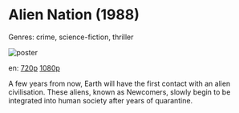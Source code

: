 # Alien Nation (1988)

Genres: crime, science-fiction, thriller

![poster](http://image.tmdb.org/t/p/w500/cWkLFMYh6n8BjeUZEkMn0hpQyTz.jpg)

en:
  [720p](magnet:?xt=urn:btih:92774FC4B42A08B9F604B58A5FB6B93F83E959F0&tr=udp://glotorrents.pw:6969/announce&tr=udp://tracker.opentrackr.org:1337/announce&tr=udp://torrent.gresille.org:80/announce&tr=udp://tracker.openbittorrent.com:80&tr=udp://tracker.coppersurfer.tk:6969&tr=udp://tracker.leechers-paradise.org:6969&tr=udp://p4p.arenabg.ch:1337&tr=udp://tracker.internetwarriors.net:1337)
  [1080p](magnet:?xt=urn:btih:B15931C95573B3086D3C81105BA192D84F98B869&tr=udp://glotorrents.pw:6969/announce&tr=udp://tracker.opentrackr.org:1337/announce&tr=udp://torrent.gresille.org:80/announce&tr=udp://tracker.openbittorrent.com:80&tr=udp://tracker.coppersurfer.tk:6969&tr=udp://tracker.leechers-paradise.org:6969&tr=udp://p4p.arenabg.ch:1337&tr=udp://tracker.internetwarriors.net:1337)
  


A few years from now, Earth will have the first contact with an alien civilisation. These aliens, known as Newcomers, slowly begin to be integrated into human society after years of quarantine.